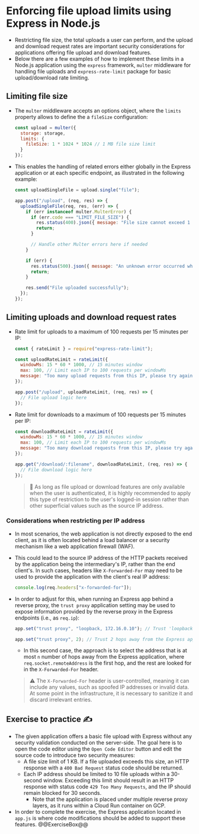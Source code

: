 # Enforcing file upload limits using Express in Node.js

* Restricting file size, the total uploads a user can perform, and the upload and download request rates are important security considerations for applications offering file upload and download features.
* Below there are a few examples of how to implement these limits in a Node.js application using the `express` framework, `multer` middleware for handling file uploads and `express-rate-limit` package for basic upload/download rate limiting.

## Limiting file size

* The `multer` middleware accepts an options object, where the `limits` property allows to define the a `fileSize` configuration:

  ```javascript
  const upload = multer({
    storage: storage,
    limits: {
      fileSize: 1 * 1024 * 1024 // 1 MB file size limit
    }
  });
  ```

* This enables the handling of related errors either globally in the Express application or at each specific endpoint, as illustrated in the following example:

  ```javascript
  const uploadSingleFile = upload.single("file");

  app.post("/upload", (req, res) => {
    uploadSingleFile(req, res, (err) => {
      if (err instanceof multer.MulterError) {
        if (err.code === "LIMIT_FILE_SIZE") {
          res.status(400).json({ message: "File size cannot exceed 1 MB" });
          return;
        }

        // Handle other Multer errors here if needed
      }

      if (err) {
        res.status(500).json({ message: "An unknown error occurred while processing the file" });
        return;
      }

      res.send("File uploaded successfully");
    });
  });
  ```

## Limiting uploads and download request rates

* Rate limit for uploads to a maximum of 100 requests per 15 minutes per IP:

  ```javascript
  const { rateLimit } = require("express-rate-limit");
  ```

  ```javascript
  const uploadRateLimit = rateLimit({
    windowMs: 15 * 60 * 1000, // 15 minutes window
    max: 100, // Limit each IP to 100 requests per windowMs
    message: "Too many upload requests from this IP, please try again later"
  });

  app.post("/upload", uploadRateLimit, (req, res) => {
    // File upload logic here
  });
  ```

* Rate limit for downloads to a maximum of 100 requests per 15 minutes per IP:

  ```javascript
  const downloadRateLimit = rateLimit({
    windowMs: 15 * 60 * 1000, // 15 minutes window
    max: 100, // Limit each IP to 100 requests per windowMs
    message: "Too many download requests from this IP, please try again later"
  });

  app.get("/download/:filename", downloadRateLimit, (req, res) => {
    // File download logic here
  });
  ```

  > :older_man: As long as file upload or download features are only available when the user is authenticated, it is highly recommended to apply this type of restriction to the user's logged-in session rather than other superficial values such as the source IP address.

### Considerations when restricting per IP address

* In most scenarios, the web application is not directly exposed to the end client, as it is often located behind a load balancer or a security mechanism like a web application firewall (WAF).
* This could lead to the source IP address of the HTTP packets received by the application being the intermediary's IP, rather than the end client's. In such cases, headers like `X-Forwarded-For` may need to be used to provide the application with the client's real IP address:

  ```javascript
  console.log(req.headers["x-forwarded-for"]);
  ```

* In order to adjust for this, when running an Express app behind a reverse proxy, the `trust proxy` application setting may be used to expose information provided by the reverse proxy in the Express endpoints (i.e., as `req.ip`):

  ```javascript
  app.set("trust proxy", "loopback, 172.16.0.10"); // Trust 'loopback' and '172.16.0.10' proxies for getting client's IP address
  ```

  ```javascript
  app.set("trust proxy", 2); // Trust 2 hops away from the Express application
  ```

  * In this second case, the approach is to select the address that is at most `n` number of hops away from the Express application, where `req.socket.remoteAddress` is the first hop, and the rest are looked for in the `X-Forwarded-For` header.

  > :warning: The `X-Forwarded-For` header is user-controlled, meaning it can include any values, such as spoofed IP addresses or invalid data. At some point in the infrastructure, it is necessary to sanitize it and discard irrelevant entries.

## Exercise to practice :writing_hand:

* The given application offers a basic file upload with Express without any security validation conducted on the server-side. The goal here is to open the code editor using the `Open Code Editor` button and edit the source code to introduce two security measures:
  * A file size limit of 1 KB. If a file uploaded exceeds this size, an HTTP response with a `400 Bad Request` status code should be returned.
  * Each IP address should be limited to 10 file uploads within a 30-second window. Exceeding this limit should result in an HTTP response with status code `429 Too Many Requests`, and the IP should remain blocked for 30 seconds.
    * Note that the application is placed under multiple reverse proxy layers, as it runs within a Cloud Run container on GCP.
* In order to complete the exercise, the Express application located in `app.js` is where code modifications should be added to support these features.
  @@ExerciseBox@@

